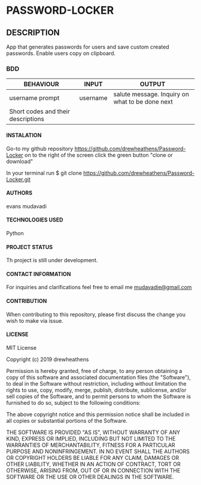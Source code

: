 # PASSWORD-LOCKER

## DESCRIPTION
App that generates passwords for users and save custom created passwords. Enable users copy on clipboard.

### BDD
| BEHAVIOUR | INPUT | OUTPUT |
|-----------|-------|--------|
|username prompt|username|salute message. Inquiry on what to be done next|
|Short codes and their descriptions|||


#### INSTALATION

Go-to my  github repository https://github.com/drewheathens/Password-Locker
on to the right of the screen click the green button "clone or download"

In your terminal run  $ git clone https://github.com/drewheathens/Password-Locker.git

#### AUTHORS
evans mudavadi

#### TECHNOLOGIES USED

 Python


#### PROJECT STATUS

 Th project is still under development.

#### CONTACT INFORMATION

For inquiries and clarifications feel free to email me mudavadie@gmail.com

#### **CONTRIBUTION**

When contributing to this repository, please first discuss the change you wish to make via issue.


#### LICENSE

MIT License

Copyright (c) 2019 drewheathens

Permission is hereby granted, free of charge, to any person obtaining a copy
of this software and associated documentation files (the "Software"), to deal
in the Software without restriction, including without limitation the rights
to use, copy, modify, merge, publish, distribute, sublicense, and/or sell
copies of the Software, and to permit persons to whom the Software is
furnished to do so, subject to the following conditions:

The above copyright notice and this permission notice shall be included in all
copies or substantial portions of the Software.

THE SOFTWARE IS PROVIDED "AS IS", WITHOUT WARRANTY OF ANY KIND, EXPRESS OR
IMPLIED, INCLUDING BUT NOT LIMITED TO THE WARRANTIES OF MERCHANTABILITY,
FITNESS FOR A PARTICULAR PURPOSE AND NONINFRINGEMENT. IN NO EVENT SHALL THE
AUTHORS OR COPYRIGHT HOLDERS BE LIABLE FOR ANY CLAIM, DAMAGES OR OTHER
LIABILITY, WHETHER IN AN ACTION OF CONTRACT, TORT OR OTHERWISE, ARISING FROM,
OUT OF OR IN CONNECTION WITH THE SOFTWARE OR THE USE OR OTHER DEALINGS IN THE
SOFTWARE.
